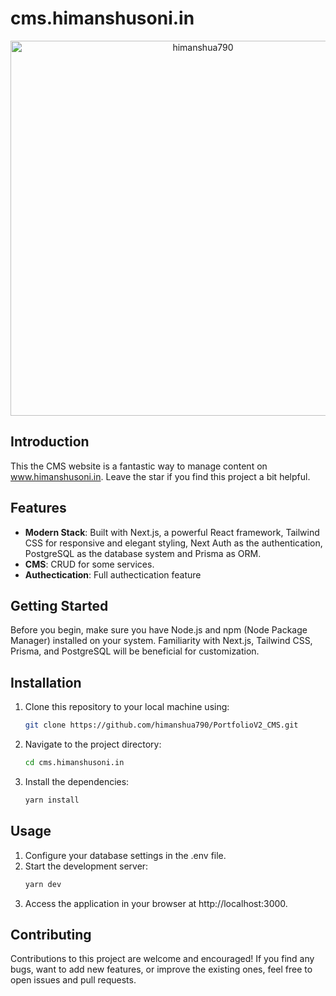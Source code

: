 # cms.himanshusoni.in

<div align="center" width="100%">
   <img width="600" alt="himanshua790" src="https://github.com/himanshua790/PortfolioV2_CMS/assets/99315255/62585d8e-29fa-466e-a5df-2dbb9f36a269">
</div>


## Introduction

This the CMS website is a fantastic way to manage content on www.himanshusoni.in. Leave the star if you find this project a bit helpful.

## Features

- **Modern Stack**: Built with Next.js, a powerful React framework, Tailwind CSS for responsive and elegant styling, Next Auth as the authentication, PostgreSQL as the database system and Prisma as ORM.
- **CMS**: CRUD for some services.
- **Authectication**: Full authectication feature

## Getting Started

Before you begin, make sure you have Node.js and npm (Node Package Manager) installed on your system. Familiarity with Next.js, Tailwind CSS, Prisma, and PostgreSQL will be beneficial for customization.

## Installation

1. Clone this repository to your local machine using:

   ```bash
   git clone https://github.com/himanshua790/PortfolioV2_CMS.git
   ```

2. Navigate to the project directory:
   ```bash
   cd cms.himanshusoni.in
   ```
3. Install the dependencies:
   ```bash
   yarn install
   ```

## Usage

1. Configure your database settings in the .env file.
2. Start the development server:
   ```bash
   yarn dev
   ```
3. Access the application in your browser at http://localhost:3000.

## Contributing

Contributions to this project are welcome and encouraged! If you find any bugs, want to add new features, or improve the existing ones, feel free to open issues and pull requests.
